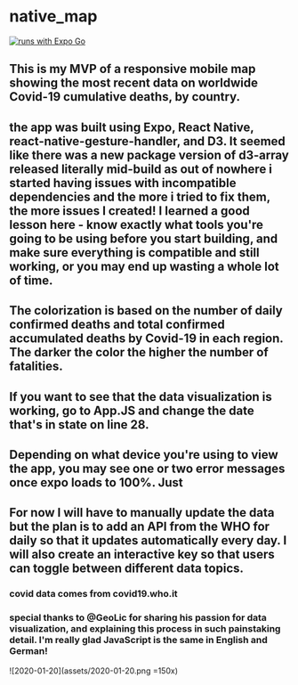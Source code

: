 # native_map

[![runs with Expo Go](https://img.shields.io/badge/Runs%20with%20Expo%20Go-000.svg?style=flat-square&logo=EXPO&labelColor=f3f3f3&logoColor=000)](https://expo.io/client)

## This is my MVP of a responsive mobile map showing the most recent data on worldwide Covid-19 cumulative deaths, by country. 

## the app was built using Expo, React Native, react-native-gesture-handler, and D3. It seemed like there was a new package version of d3-array released literally mid-build as out of nowhere i started having issues with incompatible dependencies and the more i tried to fix them, the more issues I created! I learned a good lesson here - know exactly what tools you're going to be using before you start building, and make sure everything is compatible and still working, or you may end up wasting a whole lot of time. 

## The colorization is based on the number of daily confirmed deaths and total confirmed accumulated deaths by Covid-19 in each region. The darker the color the higher the number of fatalities. 

## If you want to see that the data visualization is working, go to App.JS and change the date that's in state on line 28. 

## Depending on what device you're using to view the app, you may see one or two error messages once expo loads to 100%. Just 
## For now I will have to manually update the data but the plan is to add an API from the WHO for daily so that it updates automatically every day. I will also create an interactive key so that users can toggle between different data topics. 

### covid data comes from covid19.who.it
### special thanks to @GeoLic for sharing his passion for data visualization, and explaining this process in such painstaking detail. I'm really glad JavaScript is the same in English and German!


![2020-01-20](assets/2020-01-20.png =150x)





